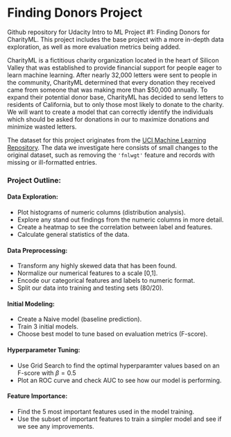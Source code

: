# Finding Donors Project
Github repository for Udacity Intro to ML Project #1: Finding Donors for CharityML. This project includes the base project with a more in-depth data exploration, as well as more evaluation metrics being added. 

CharityML is a fictitious charity organization located in the heart of Silicon Valley that was established to provide financial support for people eager to learn machine learning. After nearly 32,000 letters were sent to people in the community, CharityML determined that every donation they received came from someone that was making more than \$50,000 annually. To expand their potential donor base, CharityML has decided to send letters to residents of California, but to only those most likely to donate to the charity. We will want to create a model that can correctly identify the individuals which should be asked for donations in our to maximize donations and minimize wasted letters.

The dataset for this project originates from the [UCI Machine Learning Repository](https://archive.ics.uci.edu/ml/datasets/Census+Income). The data we investigate here consists of small changes to the original dataset, such as removing the `'fnlwgt'` feature and records with missing or ill-formatted entries.


### Project Outline:
#### Data Exploration:
- Plot histograms of numeric columns (distribution analysis).
- Explore any stand out findings from the numeric columns in more detail.
- Create a heatmap to see the correlation between label and features.
- Calculate general statistics of the data.

#### Data Preprocessing:
- Transform any highly skewed data that has been found.
- Normalize our numerical features to a scale [0,1].
- Encode our categorical features and labels to numeric format.
- Split our data into training and testing sets (80/20).

#### Initial Modeling:
- Create a Naive model (baseline prediction).
- Train 3 initial models.
- Choose best model to tune based on evaluation metrics (F-score).

#### Hyperparameter Tuning:
- Use Grid Search to find the optimal hyperparamter values based on an F-score with $\beta = 0.5$
- Plot an ROC curve and check AUC to see how our model is performing.

#### Feature Importance:
- Find the 5 most important features used in the model training.
- Use the subset of important features to train a simpler model and see if we see any improvements.
